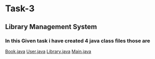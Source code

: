 # Task-3

## Library Management System

### In this Given task i have created 4 java class files those are

[Book.java]() [User.java]() [Library.java]() [Main.java]() 
